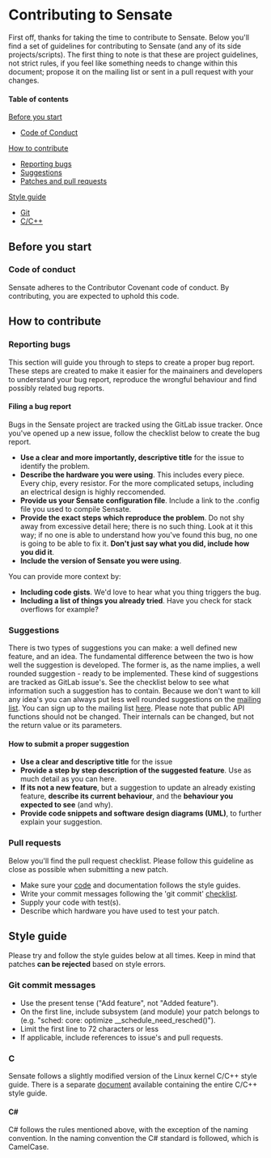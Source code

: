 # Contributing to Sensate

First off, thanks for taking the time to contribute to Sensate. Below you'll find
a set of guidelines for contributing to Sensate (and any of its side 
projects/scripts). The first thing to note is that these are project guidelines,
not strict rules, if you feel like something needs to change within this document;
propose it on the mailing list or sent in a pull request with your changes.

#### Table of contents
[Before you start](#before-you-start)
* [Code of Conduct](#code-of-conduct)

[How to contribute](#how-to-contribute)
  * [Reporting bugs](#reporting-bugs)
  * [Suggestions](#suggestions)
  * [Patches and pull requests](#pull-requests)

[Style guide](#style-guide)
  * [Git](#git-commit-messages)
  * [C/C++](#cc)

## Before you start

### Code of conduct
Sensate adheres to the Contributor Covenant code of conduct. By contributing, you are
expected to uphold this code.

## How to contribute

### Reporting bugs
This section will guide you through to steps to create a proper bug report. These
steps are created to make it easier for the mainainers and developers to understand
your bug report, reproduce the wrongful behaviour and find possibly related bug
reports.

#### Filing a bug report
Bugs in the Sensate project are tracked using the GitLab issue tracker. Once 
you've opened up a new issue, follow the checklist below to create the bug report.

  * **Use a clear and more importantly, descriptive title** for the issue to identify
    the problem.
  * **Describe the hardware you were using**. This includes every piece. Every chip,
    every resistor. For the more complicated setups, including an electrical design is
    highly reccomended.
  * **Provide us your Sensate configuration file**. Include a link to the .config file
    you used to compile Sensate.
  * **Provide the exact steps which reproduce the problem**. Do not shy away from
    excessive detail here; there is no such thing. Look at it this way; if no one is
    able to understand how you've found this bug, no one is going to be able to fix
    it. **Don't just say what you did, include how you did it**.
  * **Include the version of Sensate you were using**.

You can provide more context by:

  * **Including code gists**. We'd love to hear what you thing triggers the bug.
  * **Including a list of things you already tried**. Have you check for stack
    overflows for example?

### Suggestions

There is two types of suggestions you can make: a well defined new feature, and an
idea. The fundamental difference between the two is how well the suggestion is
developed. The former is, as the name implies, a well rounded suggestion - ready to be
implemented. These kind of suggestions are tracked as GitLab issue's. See the
checklist below to see what information such a suggestion has to contain. Because
we don't want to kill any idea's you can always put less well rounded suggestions on
the [mailing list](mailto:sensate@googlegroups.com). You can sign up to the mailing
list [here](https://groups.google.com/forum/#!forum/sensate). Please note that public API
functions should not be changed. Their internals can be changed, but not the
return value or its parameters.

#### How to submit a proper suggestion

  * **Use a clear and descriptive title** for the issue
  * **Provide a step by step description of the suggested feature**. Use as much
    detail as you can here.
  * **If its not a new feature**, but a suggestion to update an already existing
    feature, **describe its current behaviour**, and the **behaviour you expected
    to see** (and why).
  * **Provide code snippets and software design diagrams (UML)**, to further explain
    your suggestion.

### Pull requests

Below you'll find the pull request checklist. Please follow this guideline as
close as possible when submitting a new patch.

  * Make sure your [code](#cc) and documentation follows the style guides.
  * Write your commit messages following the 'git commit' [checklist](#git-commit-messages).
  * Supply your code with test(s).
  * Describe which hardware you have used to test your patch.

## Style guide

Please try and follow the style guides below at all times. Keep in mind that patches
**can be rejected** based on style errors.

### Git commit messages

* Use the present tense ("Add feature", not "Added feature").
* On the first line, include subsystem (and module) your patch belongs to (e.g. 
  "sched: core: optimize __schedule_need_resched()").
* Limit the first line to 72 characters or less
* If applicable, include references to issue's and pull requests.

### C

Sensate follows a slightly modified version of the Linux kernel C/C++ style guide.
There is a separate [document](http://etaos.bietje.net/docs/codestyle.html)
available containing the entire C/C++ style guide.

#### C#
C# follows the rules mentioned above, with the exception of the naming convention. In
the naming convention the C# standard is followed, which is CamelCase.
